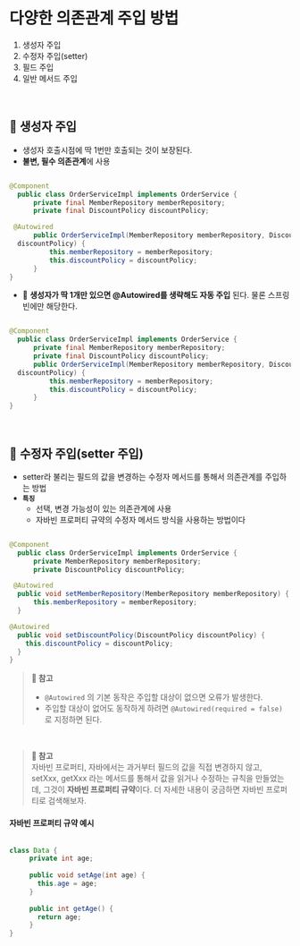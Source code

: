 # 다양한 의존관계 주입 방법
1. 생성자 주입
2. 수정자 주입(setter)
3. 필드 주입
4. 일반 메서드 주입

<br>

## 📌 생성자 주입
- 생성자 호출시점에 딱 1번만 호출되는 것이 보장된다. 
- **불변, 필수 의존관계**에 사용


```java

@Component
  public class OrderServiceImpl implements OrderService {
      private final MemberRepository memberRepository;
      private final DiscountPolicy discountPolicy;

 @Autowired
      public OrderServiceImpl(MemberRepository memberRepository, DiscountPolicy
  discountPolicy) {
          this.memberRepository = memberRepository;
          this.discountPolicy = discountPolicy;
      }
}
```

- 🌟 **생성자가 딱 1개만 있으면 @Autowired를 생략해도 자동 주입** 된다. 물론 스프링 빈에만 해당한다.

```java

@Component
  public class OrderServiceImpl implements OrderService {
      private final MemberRepository memberRepository;
      private final DiscountPolicy discountPolicy;
      public OrderServiceImpl(MemberRepository memberRepository, DiscountPolicy
  discountPolicy) {
          this.memberRepository = memberRepository;
          this.discountPolicy = discountPolicy;
      }
}

```

<br>

## 📌 수정자 주입(setter 주입)
- setter라 불리는 필드의 값을 변경하는 수정자 메서드를 통해서 의존관계를 주입하는 방법
- **`특징`**
  - 선택, 변경 가능성이 있는 의존관계에 사용
  - 자바빈 프로퍼티 규약의 수정자 메서드 방식을 사용하는 방법이다

```java

@Component
  public class OrderServiceImpl implements OrderService {
      private MemberRepository memberRepository;
      private DiscountPolicy discountPolicy;

 @Autowired
  public void setMemberRepository(MemberRepository memberRepository) {
      this.memberRepository = memberRepository;
  }

@Autowired
  public void setDiscountPolicy(DiscountPolicy discountPolicy) {
    this.discountPolicy = discountPolicy;
  }
}

```

> **🌟 참고**  <br>
> - `@Autowired` 의 기본 동작은 주입할 대상이 없으면 오류가 발생한다.  <br>
> - 주입할 대상이 없어도 동작하게 하려면 `@Autowired(required = false)` 로 지정하면 된다.

<br>

> **🌟 참고**  <br>
> 자바빈 프로퍼티, 자바에서는 과거부터 필드의 값을 직접 변경하지 않고, setXxx, getXxx 라는 메서드를 통해서 값을 읽거나 수정하는 규칙을 만들었는데, 
> 그것이 **자바빈 프로퍼티 규약**이다. 더 자세한 내용이 궁금하면 자바빈 프로퍼티로 검색해보자.

#### 자바빈 프로퍼티 규약 예시
 
 ``` java
 
 class Data {
      private int age;
      
      public void setAge(int age) {
        this.age = age;
      }
      
      public int getAge() {
        return age;
      } 
}
 
 ```
